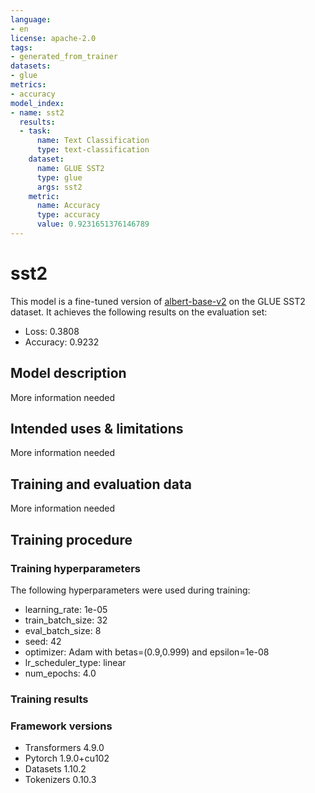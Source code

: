 ```yaml
---
language:
- en
license: apache-2.0
tags:
- generated_from_trainer
datasets:
- glue
metrics:
- accuracy
model_index:
- name: sst2
  results:
  - task:
      name: Text Classification
      type: text-classification
    dataset:
      name: GLUE SST2
      type: glue
      args: sst2
    metric:
      name: Accuracy
      type: accuracy
      value: 0.9231651376146789
---
```


<!-- This model card has been generated automatically according to the information the Trainer had access to. You
should probably proofread and complete it, then remove this comment. -->

# sst2

This model is a fine-tuned version of [albert-base-v2](https://huggingface.co/albert-base-v2) on the GLUE SST2 dataset.
It achieves the following results on the evaluation set:
- Loss: 0.3808
- Accuracy: 0.9232

## Model description

More information needed

## Intended uses & limitations

More information needed

## Training and evaluation data

More information needed

## Training procedure

### Training hyperparameters

The following hyperparameters were used during training:
- learning_rate: 1e-05
- train_batch_size: 32
- eval_batch_size: 8
- seed: 42
- optimizer: Adam with betas=(0.9,0.999) and epsilon=1e-08
- lr_scheduler_type: linear
- num_epochs: 4.0

### Training results



### Framework versions

- Transformers 4.9.0
- Pytorch 1.9.0+cu102
- Datasets 1.10.2
- Tokenizers 0.10.3

